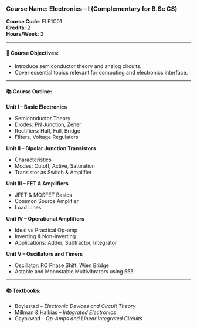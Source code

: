 ### Course Name: Electronics – I (Complementary for B.Sc CS)  
**Course Code**: ELE1C01  
**Credits**: 2  
**Hours/Week**: 2  

---

#### 📘 Course Objectives:
- Introduce semiconductor theory and analog circuits.
- Cover essential topics relevant for computing and electronics interface.

---

#### 📚 Course Outline:

**Unit I – Basic Electronics**  
- Semiconductor Theory  
- Diodes: PN Junction, Zener  
- Rectifiers: Half, Full, Bridge  
- Filters, Voltage Regulators  

**Unit II – Bipolar Junction Transistors**  
- Characteristics  
- Modes: Cutoff, Active, Saturation  
- Transistor as Switch & Amplifier  

**Unit III – FET & Amplifiers**  
- JFET & MOSFET Basics  
- Common Source Amplifier  
- Load Lines  

**Unit IV – Operational Amplifiers**  
- Ideal vs Practical Op-amp  
- Inverting & Non-inverting  
- Applications: Adder, Subtractor, Integrator  

**Unit V – Oscillators and Timers**  
- Oscillator: RC Phase Shift, Wien Bridge  
- Astable and Monostable Multivibrators using 555  

---

#### 📚 Textbooks:
- Boylestad – *Electronic Devices and Circuit Theory*  
- Millman & Halkias – *Integrated Electronics*  
- Gayakwad – *Op-Amps and Linear Integrated Circuits*
